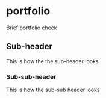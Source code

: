 # portfolio
Brief portfolio check

## Sub-header

This is how the the sub-header looks

### Sub-sub-header

This is how the sub-sub header looks